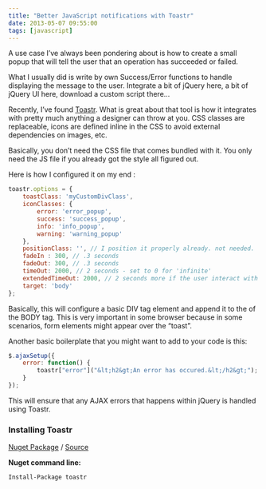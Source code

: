 ```yaml
---
title: "Better JavaScript notifications with Toastr"
date: 2013-05-07 09:55:00
tags: [javascript]
---
```


A use case I&rsquo;ve always been pondering about is how to create a small popup that will tell the user that an operation has succeeded or failed.

What I usually did is write by own Success/Error functions to handle displaying the message to the user. Integrate a bit of jQuery here, a bit of jQuery UI here, download a custom script there&hellip;

Recently, I&rsquo;ve found [Toastr](http://codeseven.github.io/toastr/). What is great about that tool is how it integrates with pretty much anything a designer can throw at you. CSS classes are replaceable, icons are defined inline in the CSS to avoid external dependencies on images, etc.

Basically, you don&rsquo;t need the CSS file that comes bundled with it. You only need the JS file if you already got the style all figured out.

Here is how I configured it on my end :

```js
toastr.options = {
    toastClass: 'myCustomDivClass',
    iconClasses: {
        error: 'error_popup',
        success: 'success_popup',
        info: 'info_popup',
        warning: 'warning_popup'
    },
    positionClass: '', // I position it properly already. not needed.
    fadeIn : 300, // .3 seconds
    fadeOut: 300, // .3 seconds
    timeOut: 2000, // 2 seconds - set to 0 for 'infinite'
    extendedTimeOut: 2000, // 2 seconds more if the user interact with it
    target: 'body'
};
```

Basically, this will configure a basic DIV tag element and append it to the of the BODY tag. This is very important in some browser because in some scenarios, form elements might appear over the &ldquo;toast&rdquo;.

Another basic boilerplate that you might want to add to your code is this:

```js
$.ajaxSetup({
    error: function() {
        toastr["error"]("&lt;h2&gt;An error has occured.&lt;/h2&gt;");
    }
});
```

This will ensure that any AJAX errors that happens within jQuery is handled using Toastr.

### Installing Toastr

[Nuget Package](http://nuget.org/packages/toastr) / [Source](https://github.com/CodeSeven/toastr)

**Nuget command line:** 
```ps
Install-Package toastr
```